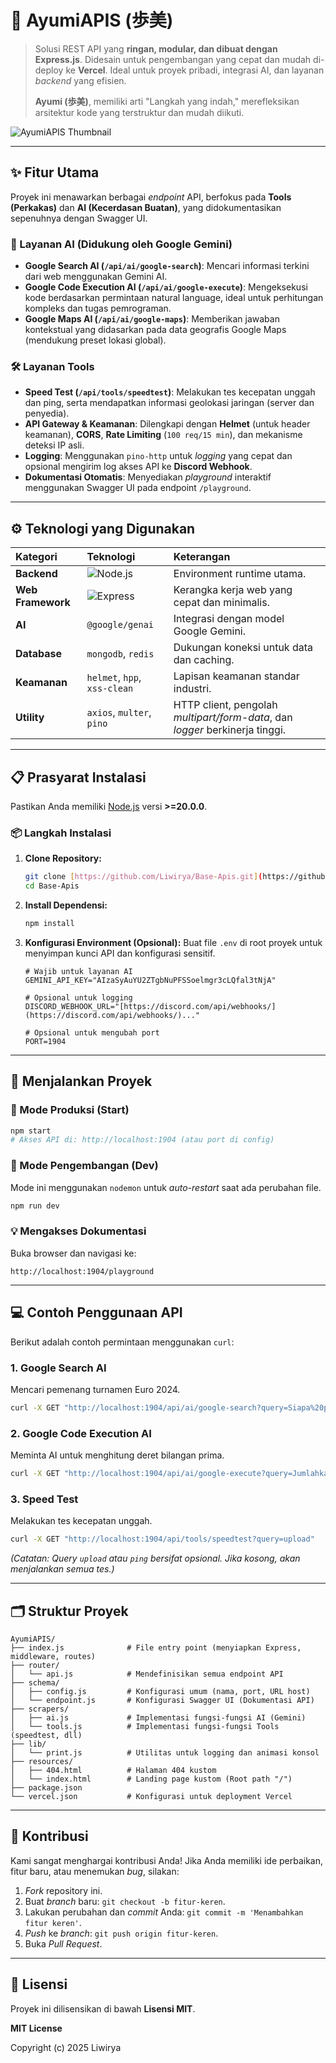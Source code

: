 # 🌸 AyumiAPIS (歩美)

> Solusi REST API yang **ringan, modular, dan dibuat dengan Express.js**. Didesain untuk pengembangan yang cepat dan mudah di-deploy ke **Vercel**. Ideal untuk proyek pribadi, integrasi AI, dan layanan *backend* yang efisien.
>
> **Ayumi (歩美)**, memiliki arti "Langkah yang indah," merefleksikan arsitektur kode yang terstruktur dan mudah diikuti.

![AyumiAPIS Thumbnail](https://files.catbox.moe/ali6lb.jpg)

***

## ✨ Fitur Utama

Proyek ini menawarkan berbagai *endpoint* API, berfokus pada **Tools (Perkakas)** dan **AI (Kecerdasan Buatan)**, yang didokumentasikan sepenuhnya dengan Swagger UI.

### 🤖 Layanan AI (Didukung oleh Google Gemini)
* **Google Search AI (`/api/ai/google-search`)**: Mencari informasi terkini dari web menggunakan Gemini AI.
* **Google Code Execution AI (`/api/ai/google-execute`)**: Mengeksekusi kode berdasarkan permintaan natural language, ideal untuk perhitungan kompleks dan tugas pemrograman.
* **Google Maps AI (`/api/ai/google-maps`)**: Memberikan jawaban kontekstual yang didasarkan pada data geografis Google Maps (mendukung preset lokasi global).

### 🛠️ Layanan Tools
* **Speed Test (`/api/tools/speedtest`)**: Melakukan tes kecepatan unggah dan ping, serta mendapatkan informasi geolokasi jaringan (server dan penyedia).
* **API Gateway & Keamanan**: Dilengkapi dengan **Helmet** (untuk header keamanan), **CORS**, **Rate Limiting** (`100 req/15 min`), dan mekanisme deteksi IP asli.
* **Logging**: Menggunakan `pino-http` untuk *logging* yang cepat dan opsional mengirim log akses API ke **Discord Webhook**.
* **Dokumentasi Otomatis**: Menyediakan *playground* interaktif menggunakan Swagger UI pada endpoint `/playground`.

***

## ⚙️ Teknologi yang Digunakan

| Kategori | Teknologi | Keterangan |
| :--- | :--- | :--- |
| **Backend** | ![Node.js](https://img.shields.io/badge/Node.js-339933?style=flat-square&logo=node.js&logoColor=white) | Environment runtime utama. |
| **Web Framework** | ![Express](https://img.shields.io/badge/Express.js-000000?style=flat-square&logo=express&logoColor=white) | Kerangka kerja web yang cepat dan minimalis. |
| **AI** | `@google/genai` | Integrasi dengan model Google Gemini. |
| **Database** | `mongodb`, `redis` | Dukungan koneksi untuk data dan caching. |
| **Keamanan** | `helmet`, `hpp`, `xss-clean` | Lapisan keamanan standar industri. |
| **Utility** | `axios`, `multer`, `pino` | HTTP client, pengolah *multipart/form-data*, dan *logger* berkinerja tinggi. |

***

## 📋 Prasyarat Instalasi

Pastikan Anda memiliki [Node.js](https://nodejs.org/en/) versi **>=20.0.0**.

### 📦 Langkah Instalasi

1.  **Clone Repository:**
    ```bash
    git clone [https://github.com/Liwirya/Base-Apis.git](https://github.com/Liwirya/Base-Apis.git)
    cd Base-Apis
    ```

2.  **Install Dependensi:**
    ```bash
    npm install
    ```

3.  **Konfigurasi Environment (Opsional):**
    Buat file `.env` di root proyek untuk menyimpan kunci API dan konfigurasi sensitif.
    ```env
    # Wajib untuk layanan AI
    GEMINI_API_KEY="AIzaSyAuYU2ZTgbNuPFSSoelmgr3cLQfal3tNjA" 
    
    # Opsional untuk logging
    DISCORD_WEBHOOK_URL="[https://discord.com/api/webhooks/](https://discord.com/api/webhooks/)..."
    
    # Opsional untuk mengubah port
    PORT=1904
    ```

***

## 🚀 Menjalankan Proyek

### 🔹 Mode Produksi (Start)
```bash
npm start 
# Akses API di: http://localhost:1904 (atau port di config)
````

### 🔸 Mode Pengembangan (Dev)

Mode ini menggunakan `nodemon` untuk *auto-restart* saat ada perubahan file.

```bash
npm run dev
```

### 💡 Mengakses Dokumentasi

Buka browser dan navigasi ke:

```
http://localhost:1904/playground
```

-----

## 💻 Contoh Penggunaan API

Berikut adalah contoh permintaan menggunakan `curl`:

### 1\. Google Search AI

Mencari pemenang turnamen Euro 2024.

```bash
curl -X GET "http://localhost:1904/api/ai/google-search?query=Siapa%20pemenang%20Euro%202024%3F"
```

### 2\. Google Code Execution AI

Meminta AI untuk menghitung deret bilangan prima.

```bash
curl -X GET "http://localhost:1904/api/ai/google-execute?query=Jumlahkan%2050%20bilangan%20prima%20pertama%2C%20dan%20tampilkan%20kode%20eksekusinya"
```

### 3\. Speed Test

Melakukan tes kecepatan unggah.

```bash
curl -X GET "http://localhost:1904/api/tools/speedtest?query=upload"
```

*(Catatan: Query `upload` atau `ping` bersifat opsional. Jika kosong, akan menjalankan semua tes.)*

-----

## 🗂️ Struktur Proyek

```
AyumiAPIS/
├── index.js              # File entry point (menyiapkan Express, middleware, routes)
├── router/
│   └── api.js            # Mendefinisikan semua endpoint API
├── schema/
│   ├── config.js         # Konfigurasi umum (nama, port, URL host)
│   └── endpoint.js       # Konfigurasi Swagger UI (Dokumentasi API)
├── scrapers/
│   ├── ai.js             # Implementasi fungsi-fungsi AI (Gemini)
│   └── tools.js          # Implementasi fungsi-fungsi Tools (speedtest, dll)
├── lib/
│   └── print.js          # Utilitas untuk logging dan animasi konsol
├── resources/
│   ├── 404.html          # Halaman 404 kustom
│   └── index.html        # Landing page kustom (Root path "/")
├── package.json
└── vercel.json           # Konfigurasi untuk deployment Vercel
```

-----

## 🤝 Kontribusi

Kami sangat menghargai kontribusi Anda\! Jika Anda memiliki ide perbaikan, fitur baru, atau menemukan *bug*, silakan:

1.  *Fork* repository ini.
2.  Buat *branch* baru: `git checkout -b fitur-keren`.
3.  Lakukan perubahan dan *commit* Anda: `git commit -m 'Menambahkan fitur keren'`.
4.  *Push* ke *branch*: `git push origin fitur-keren`.
5.  Buka *Pull Request*.

-----

## 📄 Lisensi

Proyek ini dilisensikan di bawah **Lisensi MIT**.

**MIT License**

Copyright (c) 2025 Liwirya

